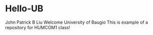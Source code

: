 # Hello-UB
John Patrick B Liu
Welcome University of Baugio
This is example of a repository for HUMCOM1 class!

